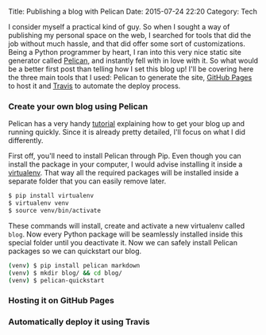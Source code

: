 Title: Publishing a blog with Pelican
Date: 2015-07-24 22:20
Category: Tech

I consider myself a practical kind of guy. So when I sought a way of publishing my personal space on the web, I searched for tools that did the job without much hassle, and that did offer some sort of customizations. Being a Python programmer by heart, I ran into this very nice static site generator called [Pelican](http://blog.getpelican.com/), and instantly fell with in love with it. So what would be a better first post than telling how I set this blog up! I'll be covering here the three main tools that I used: Pelican to generate the site, [GitHub Pages](https://pages.github.com/) to host it and [Travis](https://travis-ci.org/) to automate the deploy process.

### Create your own blog using Pelican

Pelican has a very handy [tutorial](http://docs.getpelican.com/en/latest/quickstart.html) explaining how to get your blog up and running quickly. Since it is already pretty detailed, I'll focus on what I did differently.

First off, you'll need to install Pelican through Pip. Even though you can install the package in your computer, I would advise installing it inside a [virtualenv](http://docs.python-guide.org/en/latest/dev/virtualenvs/). That way all the required packages will be installed inside a separate folder that you can easily remove later.

``` bash
$ pip install virtualenv
$ virtualenv venv
$ source venv/bin/activate
```

These commands will install, create and activate a new virtualenv called `blog`. Now every Python package will be seamlessly installed inside this special folder until you deactivate it.
Now we can safely install Pelican packages so we can quickstart our blog.

``` bash
(venv) $ pip install pelican markdown
(venv) $ mkdir blog/ && cd blog/
(venv) $ pelican-quickstart
```



### Hosting it on GitHub Pages

### Automatically deploy it using Travis

